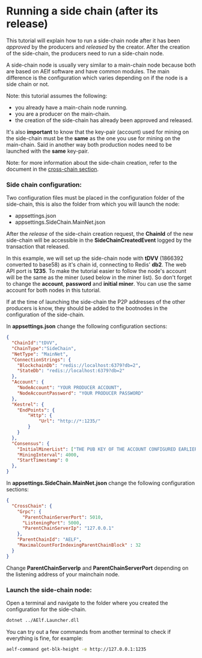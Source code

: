 # Running a side chain (after its release)

This tutorial will explain how to run a side-chain node after it has been *approved* by the producers and *released* by the creator. After the creation of the side-chain, the producers need to run a side-chain node.

A side-chain node is usually very similar to a main-chain node because both are based on AElf software and have common modules. The main difference is the configuration which varies depending on if the node is a side chain or not.

Note: this tutorial assumes the following:
- you already have a main-chain node running.
- you are a producer on the main-chain.
- the creation of the side-chain has already been approved and released.

It's also **important** to know that the key-pair (account) used for mining on the side-chain must be the **same** as the one you use for mining on the main-chain. Said in another way both production nodes need to be launched with the **same** key-pair.

Note: for more information about the side-chain creation, refer to the document in the [cross-chain section](../../../architecture/cross-chain/setup.md).

### Side chain configuration:

Two configuration files must be placed in the configuration folder of the side-chain, this is also the folder from which you will launch the node:
- appsettings.json
- appsettings.SideChain.MainNet.json

After the *release* of the side-chain creation request, the **ChainId** of the new side-chain will be accessible in the **SideChainCreatedEvent** logged by the transaction that released.

In this example, we will set up the side-chain node with **tDVV** (1866392 converted to base58) as it's chain id, connecting to Redis' **db2**. The web API port is **1235**. To make the tutorial easier to follow the node's account will be the same as the miner (used below in the miner list). So don't forget to change the **account**, **password** and **initial miner**. You can use the same account for both nodes in this tutorial.

If at the time of launching the side-chain the P2P addresses of the other producers is know, they should be added to the bootnodes in the configuration of the side-chain.

In **appsettings.json** change the following configuration sections:

```json
{
  "ChainId":"tDVV",
  "ChainType":"SideChain",
  "NetType": "MainNet",
  "ConnectionStrings": {
    "BlockchainDb": "redis://localhost:6379?db=2",
    "StateDb": "redis://localhost:6379?db=2"
  },
  "Account": {
    "NodeAccount": "YOUR PRODUCER ACCOUNT",
    "NodeAccountPassword": "YOUR PRODUCER PASSWORD"
  },
  "Kestrel": {
    "EndPoints": {
        "Http": {
            "Url": "http://*:1235/"
        }
    }
  },
  "Consensus": {
    "InitialMinerList": ["THE PUB KEY OF THE ACCOUNT CONFIGURED EARLIER"],
    "MiningInterval": 4000,
    "StartTimestamp": 0
  },
}
```

In **appsettings.SideChain.MainNet.json** change the following configuration sections:

```json
{
  "CrossChain": {
    "Grpc": {
      "ParentChainServerPort": 5010,
      "ListeningPort": 5000,
      "ParentChainServerIp": "127.0.0.1"
    },
    "ParentChainId": "AELF",
    "MaximalCountForIndexingParentChainBlock" : 32
  }
}
```

Change **ParentChainServerIp** and **ParentChainServerPort** depending on the listening address of your mainchain node.

### Launch the side-chain node:

Open a terminal and navigate to the folder where you created the configuration for the side-chain.

```bash
dotnet ../AElf.Launcher.dll
```

You can try out a few commands from another terminal to check if everything is fine, for example:

```bash
aelf-command get-blk-height -e http://127.0.0.1:1235
```